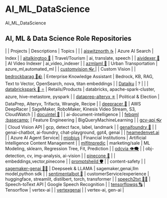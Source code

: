 # AI_ML_DataScience
AI_ML_DataScience


## AI, ML & Data Science Role Repositories


| | Projects | Descriptions | Topics | |
| [aiswitznorth ☕](https://github.com/miozilla/aiswitznorth) | Azure AI Search | Index |
| [aitalkingtoo 🦚](https://github.com/miozilla/aitalkingtoo) | Travel/Tourism | ai, translate, speech |
| [aividexer 📇](https://github.com/miozilla/aividexer) | AI Video Indexer | ai_video_indexer |
| [azmlaml 🔬](https://github.com/miozilla/azmlaml) | Urban Transportation | azure_ml,automated_ml |
| [customvision 👓 ](https://github.com/miozilla/customvision) | | Custom Vision |
| [bedrockbarag 🛌🪨](https://github.com/miozilla/bedrockbarag) | Enterprise Knowledge Assistant | Bedrock, KB, RAG, Text to Vector, OpenSearch, nova, titan embeddings |
| [Dataiku](https://github.com/miozilla/Dataiku) | ? | |
| [databrickspark 🧱 ⭐](https://github.com/miozilla/databrickspark)  | Retails/Products | databricks, apache-spark-cluster, azure, hive-metastore, pyspark |
| [dataprep-alteryx ✳️](https://github.com/miozilla/dataprep-alteryx) | Political & Election | DataPrep, Alteryx, Trifacta, Wrangle, Recipe |
| [deepracer 🚙](https://github.com/miozilla/deepracer) | AWS DeepRacer | SageMaker, RoboMaker, Kinesis Video Stream, S3, CloudWatch |
| [docuintel 📑](https://github.com/miozilla/docuintel) | | ai-document-intelligence |
| [febqml :basecamp:](https://github.com/miozilla/febqml) | Feature Engineering | BigQueryMachineLearning |
| [gcv-api 👓](https://github.com/miozilla/gcv-api) | Cloud Vision API | gcp, detect face, label, landmark |
| [genaifoundry 💬](https://github.com/miozilla/genaifoundry) | | genai-chatbot, ai-foundry, chat-playground, gpt4, genai |
| [heamedenvet.ai](https://github.com/miozilla/heamedenvet.ai) | | Azure AI Agent Service|
| [miobius](https://github.com/miozilla/miobius) | Financial Institutions   | Artificial Intelligence Content Management               |
| [mlfitnpredic](https://github.com/miozilla/mlfitnpredic) | marketing/sale | ML Modeling, sklearn, Regression Tree, Fit, Prediction |
| [odcvia 👁️‍🗨️](https://github.com/miozilla/odcvia) | | obj-detection, cv, img-analysis, ai-vision |
| [pinecone 🍍](https://github.com/miozilla/pinecone) | | embeddings,vector,pinecone |
| [promptsheild 🛡️](https://github.com/miozilla/promptsheild) | | content-safety |
| [sagemaker-genai 🐋🐪](https://github.com/miozilla/sagemaker-genai) | Deepseek & LLAMA | sagemaker,genai,llm model,python sdk |
| [sentimentalbot 🤗](https://github.com/miozilla/sentimentalbot) | customerService/experience | huggingface, streamlit, distilbert, torch, transformer |
| [speech2txt 🦻📑](https://github.com/miozilla/speech2txt) | Speech-toText API | Google Speech Recognition |
| [tensorflowqs 🔠](https://github.com/miozilla/tensorflowqs) | Tensorflow | vertex-ai |
| [vertexgenai](https://github.com/miozilla/vertexgenais) | | vertex-ai, gen-ai |

